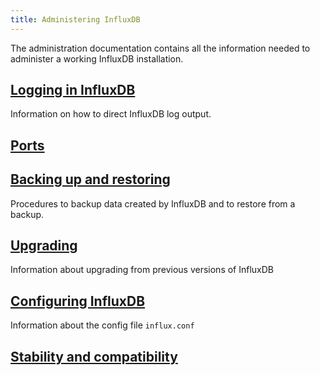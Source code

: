 ```yaml
---
title: Administering InfluxDB
---
```

The administration documentation contains all the information needed to administer a working InfluxDB installation.

## [Logging in InfluxDB](/influxdb/v1.5/administration/logs/)

Information on how to direct InfluxDB log output.

## [Ports](/influxdb/v1.5/administration/ports/)

## [Backing up and restoring](/influxdb/v1.5/administration/backup_and_restore/)

Procedures to backup data created by InfluxDB and to restore from a backup.

## [Upgrading](/influxdb/v1.5/administration/upgrading/)

Information about upgrading from previous versions of InfluxDB

## [Configuring InfluxDB](/influxdb/v1.5/administration/config/)

Information about the config file `influx.conf`

## [Stability and compatibility](/influxdb/v1.5/administration/stability_and_compatibility/)
